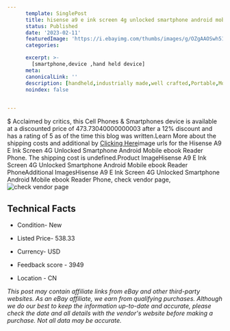 ```yaml
---
      template: SinglePost
      title: hisense a9 e ink screen 4g unlocked smartphone android mobile ebook reader phone
      status: Published
      date: '2023-02-11'
      featuredImage: 'https://i.ebayimg.com/thumbs/images/g/OZgAAOSwh51iozfN/s-l225.jpg'
      categories: 

      excerpt: >-
        [smartphone,device ,hand held device]
      meta:
      canonicalLink: ''
      description: [handheld,industrially made,well crafted,Portable,Mobile,Compact,Convenient,Lightweight,Maneuverable,Man-portable,Miniature,Carriable,Hand-held,Light,Holdable,Transportable,Mobile device,Pocket-sized,On-the-go,Wireless,Cordless,Compact size,Convenient size, smartphone,device ,hand held device]
      noindex: false

        
---
```

$
    Acclaimed by critics, this Cell Phones & Smartphones device is available at a discounted price of 473.73040000000003 after a 12% discount and has a rating of 5 as of the time this blog was written.Learn More about the shipping costs and additional by [Clicking Here](https://www.ebay.com/itm/325227585803?hash=item4bb913210b%3Ag%3AOZgAAOSwh51iozfN&mkevt=1&mkcid=1&mkrid=711-53200-19255-0&campid=%253CePNCampaignId%253E&customid=%253CreferenceId%253E&toolid=10049)image urls for the Hisense A9 E Ink Screen 4G Unlocked Smartphone Android Mobile ebook Reader Phone. The shipping cost is undefined.Product ImageHisense A9 E Ink Screen 4G Unlocked Smartphone Android Mobile ebook Reader PhoneAdditional ImagesHisense A9 E Ink Screen 4G Unlocked Smartphone Android Mobile ebook Reader Phone, check vendor page, ![check vendor page](https://origin-galleryplus.ebayimg.com/ws/web/325227585803_2_0_1/225x225.jpg,https://origin-galleryplus.ebayimg.com/ws/web/325227585803_3_0_1/225x225.jpg,https://origin-galleryplus.ebayimg.com/ws/web/325227585803_4_0_1/225x225.jpg,https://origin-galleryplus.ebayimg.com/ws/web/325227585803_5_0_1/225x225.jpg,https://origin-galleryplus.ebayimg.com/ws/web/325227585803_6_0_1/225x225.jpg,https://origin-galleryplus.ebayimg.com/ws/web/325227585803_7_0_1/225x225.jpg,https://origin-galleryplus.ebayimg.com/ws/web/325227585803_8_0_1/225x225.jpg,https://origin-galleryplus.ebayimg.com/ws/web/325227585803_9_0_1/225x225.jpg,https://origin-galleryplus.ebayimg.com/ws/web/325227585803_10_0_1/225x225.jpg,https://origin-galleryplus.ebayimg.com/ws/web/325227585803_11_0_1/225x225.jpg,https://origin-galleryplus.ebayimg.com/ws/web/325227585803_12_0_1/225x225.jpg)
    
    

 ## Technical Facts 



     
      

 - Condition- New 


      

 - Listed Price- 538.33 


      

 - Currency- USD 


      

 - Feedback score - 3949 


      

 - Location - CN 


      
      

 *_This post may contain affiliate links from eBay and other third-party websites. As an eBay affiliate, we earn from qualifying purchases. Although we do our best to keep the information up-to-date and accurate, please check the date and all details with the vendor's website before making a purchase. Not all data may be accurate._*



    
    
    
    
    